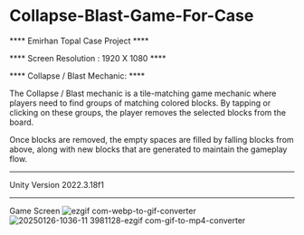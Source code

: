 # Collapse-Blast-Game-For-Case

**** Emirhan Topal Case Project ****

**** Screen Resolution : 1920 X 1080 ****

**** Collapse / Blast Mechanic: ****

The Collapse / Blast mechanic is a tile-matching game mechanic where players need to find groups of matching colored blocks. By tapping or clicking on these groups, the player removes the selected blocks from the board.

Once blocks are removed, the empty spaces are filled by falling blocks from above, along with new blocks that are generated to maintain the gameplay flow.

****

Unity Version 2022.3.18f1

****
Game Screen
![ezgif com-webp-to-gif-converter](https://github.com/user-attachments/assets/e2462066-5f48-499f-8612-a98c55b1a379)
![20250126-1036-11 3981128-ezgif com-gif-to-mp4-converter](https://github.com/user-attachments/assets/71d15b73-0bbb-4597-9ad9-0f2a8ee71633)

